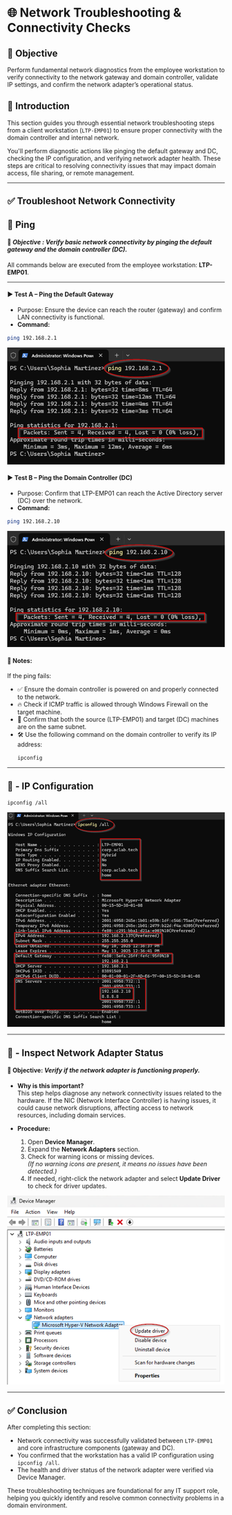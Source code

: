 # 🌐 Network Troubleshooting & Connectivity Checks

## 🎯 Objective

Perform fundamental network diagnostics from the employee workstation to verify connectivity to the network gateway and domain controller, validate IP settings, and confirm the network adapter’s operational status.

## 📝 Introduction

This section guides you through essential network troubleshooting steps from a client workstation (`LTP-EMP01`) to ensure proper connectivity with the domain controller and internal network.

You'll perform diagnostic actions like pinging the default gateway and DC, checking the IP configuration, and verifying network adapter health. These steps are critical to resolving connectivity issues that may impact domain access, file sharing, or remote management.

---

## ✅ **Troubleshoot Network Connectivity**

  ## 📌 Ping

#### 🎯 *Objective : Verify basic network connectivity by pinging the default gateway and the domain controller (DC).*

All commands below are executed from the employee workstation: **LTP-EMP01**.

---

#### ▶️ Test A – Ping the Default Gateway
- Purpose: Ensure the device can reach the router (gateway) and confirm LAN connectivity is functional.
- **Command:**
```bash
ping 192.168.2.1
```
![Ping-Router](https://github.com/AliChoukatli/CyberShield-Enterprise/blob/main/Screenshots/Phase%20%203/Ping-Router.png)
  
#### ▶️ Test B – Ping the Domain Controller (DC)
- Purpose: Confirm that LTP-EMP01 can reach the Active Directory server (DC) over the network.
- **Command:**
```bash
ping 192.168.2.10
```
![Ping-DC](https://github.com/AliChoukatli/CyberShield-Enterprise/blob/main/Screenshots/Phase%20%203/Ping-DC.png)


#### 🧠 Notes:
If the ping fails:

- ✅ Ensure the domain controller is powered on and properly connected to the network.
- 🔥 Check if ICMP traffic is allowed through Windows Firewall on the target machine.
- 🧩 Confirm that both the source (LTP-EMP01) and target (DC) machines are on the same subnet.
- 🛠️ Use the following command on the domain controller to verify its IP address:
  ```bash
  ipconfig
--- 
## 📌 - **IP Configuration**

```bash
ipconfig /all
```
![ipconfig](https://github.com/AliChoukatli/CyberShield-Enterprise/blob/main/Screenshots/Phase%20%203/ipconfig.png)

---

## 📌 - **Inspect Network Adapter Status**  

#### 🎯 Objective: *Verify if the network adapter is functioning properly.*

- **Why is this important?**  
  This step helps diagnose any network connectivity issues related to the hardware. If the NIC (Network Interface Controller) is having issues, it could cause network disruptions, affecting access to network resources, including domain services.

- **Procedure:**
  1. Open **Device Manager**.
  2. Expand the **Network Adapters** section.
  3. Check for warning icons or missing devices.  
     *(If no warning icons are present, it means no issues have been detected.)*
  4. If needed, right-click the network adapter and select **Update Driver** to check for driver updates.

 ![update-driver](https://github.com/AliChoukatli/CyberShield-Enterprise/blob/main/Screenshots/Phase%20%203/update-driver.png)

 ---
 
 ## ✅ Conclusion

After completing this section:

- Network connectivity was successfully validated between `LTP-EMP01` and core infrastructure components (gateway and DC).
- You confirmed that the workstation has a valid IP configuration using `ipconfig /all`.
- The health and driver status of the network adapter were verified via Device Manager.

These troubleshooting techniques are foundational for any IT support role, helping you quickly identify and resolve common connectivity problems in a domain environment.


